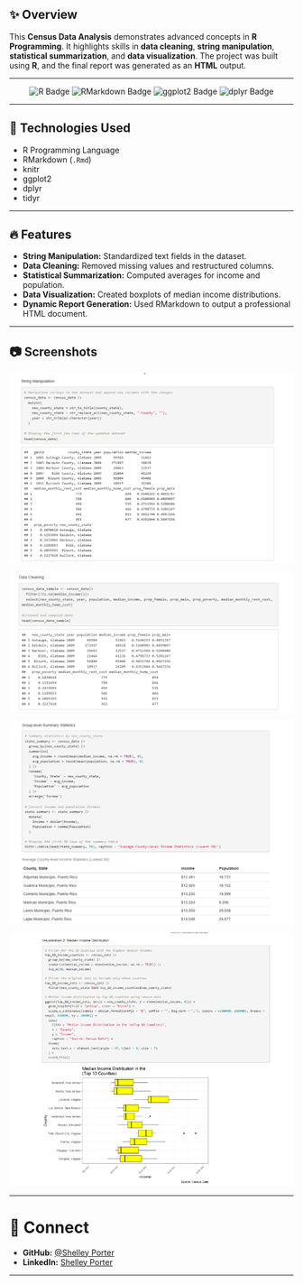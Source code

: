 ## ✨ Overview

This **Census Data Analysis** demonstrates advanced concepts in **R Programming**. It highlights skills in **data cleaning**, **string manipulation**, **statistical summarization**, and **data visualization**. The project was built using **R**, and the final report was generated as an **HTML** output.

---

<p align="center">
  <img src="https://img.shields.io/badge/Built%20With-R-blue" alt="R Badge"/>
  <img src="https://img.shields.io/badge/Report-RMarkdown-orange" alt="RMarkdown Badge"/>
  <img src="https://img.shields.io/badge/Visualization-ggplot2-yellow" alt="ggplot2 Badge"/>
  <img src="https://img.shields.io/badge/Data%20Wrangling-dplyr-green" alt="dplyr Badge"/>
</p>

---

## 🚀 Technologies Used

- R Programming Language
- RMarkdown (`.Rmd`)
- knitr
- ggplot2
- dplyr
- tidyr

---

## 🔥 Features

- **String Manipulation:** Standardized text fields in the dataset.
- **Data Cleaning:** Removed missing values and restructured columns.
- **Statistical Summarization:** Computed averages for income and population.
- **Data Visualization:** Created boxplots of median income distributions.
- **Dynamic Report Generation:** Used RMarkdown to output a professional HTML document.

---

## 📷 Screenshots

<p align="center">
  <img src="https://github.com/ShelleyPorter/Census-Data-Analysis/blob/main/String_Manipulation.png" alt="String Manipulation Example" width="600"/>
</p>

<p align="center">
  <img src="https://github.com/ShelleyPorter/Census-Data-Analysis/blob/main/Data_Cleaning.png" alt="Data Cleaning Example" width="600"/>
</p>

<p align="center">
  <img src="https://github.com/ShelleyPorter/Census-Data-Analysis/blob/main/Group_Level_Stats.png" alt="Summary Statistics Table" width="600"/>
</p>

<p align="center">
  <img src="https://github.com/ShelleyPorter/Census-Data-Analysis/blob/main/Median_Income.png" alt="Income Distribution Boxplot" width="600"/>
</p>

---

# 🔗 Connect

- **GitHub:** [@Shelley Porter](https://github.com/ShelleyPorter)
- **LinkedIn:** [Shelley Porter](https://www.linkedin.com/in/lashelleporter/)

---
